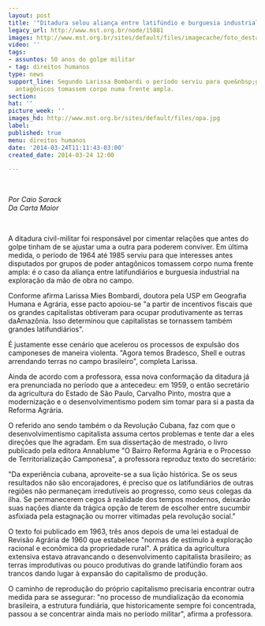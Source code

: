 ```yaml
---
layout: post
title: '"Ditadura selou aliança entre latifúndio e burguesia industrial", afirma professora'
legacy_url: http://www.mst.org.br/node/15881
images: http://www.mst.org.br/sites/default/files/imagecache/foto_destaque/opa.jpg
video: ''
tags:
- assuntos: 50 anos do golpe militar
- tag: direitos humanos
type: news
support_line: Segundo Larissa Bombardi o período serviu para que&nbsp;grupos de poder
  antagônicos tomassem corpo numa frente ampla.
section: 
hat: ''
picture_week: ''
images_hd: http://www.mst.org.br/sites/default/files/opa.jpg
label: 
published: true
menu: direitos humanos
date: '2014-03-24T11:11:43-03:00'
created_date: 2014-03-24 12:00

---
```

<p>&nbsp;</p><p><em>Por Caio Sarack<br>Da Carta Maior</em></p><div>&nbsp;</div><p>A ditadura civil-militar foi responsável por cimentar relações que antes do golpe tinham de se ajustar uma a outra para poderem conviver. Em última medida, o período de 1964 até 1985 serviu para que interesses antes disputados por grupos de poder antagônicos tomassem corpo numa frente ampla: é o caso da aliança entre latifundiários e burguesia industrial na exploração da mão de obra no campo.</p><p>Conforme afirma Larissa Mies Bombardi, doutora pela USP em Geografia Humana e Agrária, esse pacto apoiou-se "a partir de incentivos fiscais que os grandes capitalistas obtiveram para ocupar produtivamente as terras daAmazônia. Isso determinou que capitalistas se tornassem também grandes latifundiários".</p><p>É justamente esse cenário que acelerou os processos de expulsão dos camponeses de maneira violenta. "Agora temos Bradesco, Shell e outras arrendando terras no campo brasileiro", completa Larissa.</p><p>Ainda de acordo com a professora, essa nova conformação da ditadura já era prenunciada no período que a antecedeu: em 1959, o então secretário da agricultura do Estado de São Paulo, Carvalho Pinto, mostra que a modernização e o desenvolvimentismo podem sim tomar para si a pasta da Reforma Agrária.</p><p>O referido ano sendo também o da Revolução Cubana, faz com que o desenvolvimentismo capitalista assuma certos problemas e tente dar a eles direções que lhe agradam. Em sua dissertação de mestrado, o livro publicado pela editora Annablume "O Bairro Reforma Agrária e o Processo de Territorialização Camponesa", a professora reproduz texto do secretário:</p><p>"Da experiência cubana, aproveite-se a sua lição histórica. Se os seus resultados não são encorajadores, é preciso que os latifundiários de outras regiões não permaneçam irredutíveis ao progresso, como seus colegas da ilha. Se permanecerem cegos à realidade dos tempos modernos, deixarão suas nações diante da trágica opção de terem de escolher entre sucumbir asfixiada pela estagnação ou morrer vitimadas pela revolução social."</p><p>O texto foi publicado em 1963, três anos depois de uma lei estadual de Revisão Agrária de 1960 que estabelece "normas de estímulo à exploração racional e econômica da propriedade rural". A prática da agricultura extensiva estava atravancando o desenvolvimento capitalista brasileiro; as terras improdutivas ou pouco produtivas do grande latifúndio foram aos trancos dando lugar à expansão do capitalismo de produção.</p><p>O caminho de reprodução do próprio capitalismo precisaria encontrar outra medida para se assegurar: "no processo de mundialização da economia brasileira, a estrutura fundiária, que historicamente sempre foi concentrada, passou a se concentrar ainda mais no período militar", afirma a professora.</p><p>&nbsp;</p><p>&nbsp;</p>
